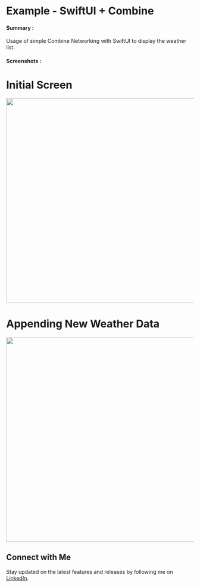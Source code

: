 # Example - SwiftUI + Combine

#### Summary :

Usage of simple Combine Networking with SwiftUI to display the weather list. 

#### Screenshots :

<h1>Initial Screen</h1>
<img src= "https://github.com/sabapathyk7/LayoutSubViewsExample/assets/40764138/ccb6c5d1-dd92-4dca-81cb-67d8d5a3030a" height = 550> 

<h1>Appending New Weather Data </h1>
<img src= "https://github.com/sabapathyk7/WeatherApp/assets/40764138/1cc1b5b8-d695-4ead-99f5-a45797c100d0" height = 550> 

## Connect with Me

Stay updated on the latest features and releases by following me on [LinkedIn](https://www.linkedin.com/in/sabapathy7/).
